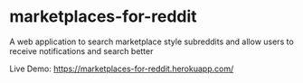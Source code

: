 # marketplaces-for-reddit

A web application to search marketplace style subreddits and allow users to receive notifications and search better

Live Demo: https://marketplaces-for-reddit.herokuapp.com/
